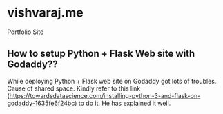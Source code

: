 # vishvaraj.me
Portfolio Site

## How to setup Python + Flask Web site with Godaddy??
While deploying Python + Flask web site on Godaddy got lots of troubles.
Cause of shared space.
Kindly refer to this link (https://towardsdatascience.com/installing-python-3-and-flask-on-godaddy-1635fe6f24bc) to do it.
He has explained it well. 